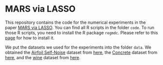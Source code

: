 # MARS via LASSO

This repository contains the code for the numerical experiments in the 
paper [MARS via LASSO](https://arxiv.org/abs/2111.11694). You can find 
all R scripts in the folder `code`. To run those R scripts, you need to 
install the R package `regmdc`. Please refer to this 
[page](https://github.com/DohyeongKi/regmdc) for how to install it. 

We put the datasets we used for the experiments into the folder `data`. 
We obtained the [Airfoil Self-Noise](data/airfoil_self_noise.dat) 
dataset from 
[here](https://archive.ics.uci.edu/ml/datasets/Airfoil+Self-Noise),
the [Concrete](data/Concrete_Data.xls) dataset from 
[here](https://archive.ics.uci.edu/ml/datasets/concrete+compressive+strength),
and the [wine](data/winequality-red.csv) dataset from 
[here](https://archive.ics.uci.edu/ml/datasets/Wine+Quality).